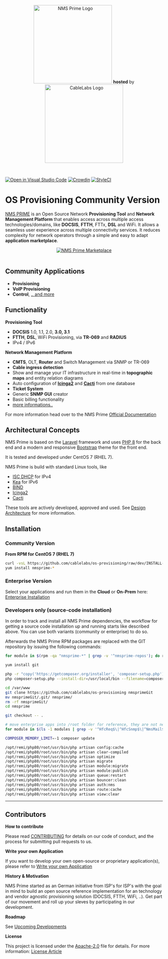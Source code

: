 <p align="center">
<a target="_blank" href="https://nmsprime.com"><img src="https://github.com/cablelabs/os-provisioning/raw/dev/public/images/nmsprime-logo.png" alt="NMS Prime Logo" title="NMS Prime - Open Source Provisioning Tool for Cable-, DOCSIS- and Broadband-Networks" width="250"/></a> <b>hosted</b> by
<a target="_blank" href="https://cablelabs.com"><img src="http://www.displaysummit.com/wp-content/uploads/2019/07/Cable-Labs-Logo-Red.png" alt="CableLabs Logo" width="250"/></a>
</p>
<br>

[![Open in Visual Studio Code](https://img.shields.io/static/v1?logo=visualstudiocode&label=&message=Open%20in%20Visual%20Studio%20Code&labelColor=2c2c32&color=007acc&logoColor=007acc)](https://github.dev/cablelabs/os-provisioning)
[![Crowdin](https://d322cqt584bo4o.cloudfront.net/nmsprime/localized.svg)](https://crowdin.com/project/nmsprime)
[![StyleCI](https://github.styleci.io/repos/109520753/shield?branch=dev)](https://github.styleci.io/repos/109520753)

# OS Provisioning Community Version

[NMS PRIME](https://nmsprime.com) is an Open Source Network **Provisioning Tool** and **Network Management Platform** that enables access across multiple access technologies/domains, like **DOCSIS**, **FTTH**, FTTx, **DSL** and WiFi. It allows a seamless user experience across multiple connectivity services. It reduces complexity for network operators through a simple and easy to adapt **application marketplace**.

<div align="center"><a href="https://nmsprime.com"><img src="https://github.com/cablelabs/os-provisioning/raw/dev/public/images/apps_row.png" alt="NMS Prime Marketplace" title="NMS Prime Marketplace"/></a></div><br>

## **Community** Applications
- **Provisioning**
- **VoIP Provisioning**
- **Control**, [.. and more](https://devel.nmsprime.com/confluence/display/NMS/Applications)

## Functionality
**Provisioning Tool**
- **DOCSIS** 1.0, 1.1, 2.0, **3.0, 3.1**
- **FTTH**, **DSL**, WiFi Provisioning, via **TR-069** and **RADIUS**
- IPv4 / IPv6<br>

**Network Management Platform**
- **CMTS**, OLT, **Router** and Switch Management via SNMP or TR-069
- **Cable ingress detection**
- Show and manage your IT infrastructure in real-time in **topographic maps** and entity relation diagrams
- Auto configuration of **[Icinga2](https://icinga.com/)** and **[Cacti](https://www.cacti.net/)** from one database
- **Ticket System**
- Generic **SNMP GUI** creator
- Basic billing functionality
- [more informations..](https://devel.nmsprime.com/confluence/display/NMS/Applications)

For more information head over to the NMS Prime [Official Documentation](https://devel.nmsprime.com/confluence/display/NMS/NMS+PRIME)


## Architectural Concepts

NMS Prime is based on the [Laravel](https://laravel.com/) framework and uses [PHP 8](https://php.net) for the back end and a modern and responsive [Bootstrap](http://getbootstrap.com/) theme for the front end.

It is tested and developed under CentOS 7 (RHEL 7).

NMS Prime is build with standard Linux tools, like
- [ISC DHCP](https://www.isc.org/downloads/dhcp/) for IPv4
- [Kea](https://www.isc.org/kea/) for IPv6
- [BIND](https://linux.die.net/man/8/named)
- [Icinga2](https://icinga.com/)
- [Cacti](https://www.cacti.net/)

These tools are actively developed, approved and used. See [Design Architecture](https://devel.nmsprime.com/confluence/display/NMS/Architecture+Guidelines) for more information.


## Installation

### Community Version

**From RPM for CentOS 7 (RHEL 7)**

```bash
curl -vsL https://github.com/cablelabs/os-provisioning/raw/dev/INSTALL-REPO.sh | bash
yum install nmsprime-*
```
### Enterprise Version

Select your applications and run them in the **Cloud** or **On-Prem** here: [Enterprise Installation](https://www.nmsprime.com/trial/?m=osprov--)

### Developers only (source-code installation)

In order to track and install all NMS Prime dependencies, the workflow for getting a source code installation up and running starts like described above. You can use both variants (community or enterprise) to do so.

Afterwards the NMS Prime RPM packages are replaced with the GIT repository by issuing the following commands:

```bash
for module in $(rpm -qa "nmsprime-*" | grep -v '^nmsprime-repos'); do rpm -e --justdb --noscripts --nodeps "$module"; done

yum install git

php -r "copy('https://getcomposer.org/installer', 'composer-setup.php');"
php composer-setup.php --install-dir=/usr/local/bin --filename=composer

cd /var/www
git clone https://github.com/cablelabs/os-provisioning nmsprimeGit
mv nmsprimeGit/.git/ nmsprime/
rm -rf nmsprimeGit/
cd nmsprime

git checkout -- .

# move enterprise apps into /root folder for reference, they are not needed for the community git version
for module in $(ls -1 modules | grep -v '^HfcReq$\|^HfcSnmp$\|^NmsMail$\|^ProvBase$\|^ProvVoip$'); do mv "$module" /root/; done

COMPOSER_MEMORY_LIMIT=-1 composer update

/opt/remi/php80/root/usr/bin/php artisan config:cache
/opt/remi/php80/root/usr/bin/php artisan clear-compiled
/opt/remi/php80/root/usr/bin/php artisan optimize
/opt/remi/php80/root/usr/bin/php artisan migrate
/opt/remi/php80/root/usr/bin/php artisan module:migrate
/opt/remi/php80/root/usr/bin/php artisan module:publish
/opt/remi/php80/root/usr/bin/php artisan queue:restart
/opt/remi/php80/root/usr/bin/php artisan bouncer:clean
/opt/remi/php80/root/usr/bin/php artisan auth:nms
/opt/remi/php80/root/usr/bin/php artisan route:cache
/opt/remi/php80/root/usr/bin/php artisan view:clear
```

---
## Contributors

**How to contribute**

Please read [CONTRIBUTING](https://github.com/cablelabs/os-provisioning/blob/dev/CONTRIBUTING.md) for details on our code of conduct, and the process for submitting pull requests to us.

**Write your own Application**

If you want to develop your own open-source or proprietary application(s), please refer to [Write your own Application](https://devel.nmsprime.com/confluence/x/qYJJ)

**History & Motivation**

NMS Prime started as an German initiative from ISP's for ISP's with the goal in mind to build an open source reference implementation for an technology and vendor agnostic provisioning solution (DOCSIS, FTTH, WiFi, ..). Get part of our movement and roll up your sleves by participating in our development.

**Roadmap**

See [Upcoming Developments](https://github.com/cablelabs/os-provisioning/wiki)

**License**

This project is licensed under the [Apache-2.0](https://github.com/cablelabs/os-provisioning/blob/dev/LICENSE) file for details. For more information: [License Article](https://devel.nmsprime.com/confluence/display/NMS/License)
